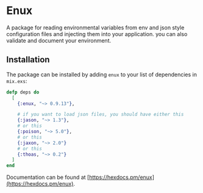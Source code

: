 # Enux

A package for reading environmental variables from env and json style configuration files and injecting them into your application.
you can also validate and document your environment.

## Installation

The package can be installed by adding `enux` to your list of dependencies in `mix.exs`:

```elixir
defp deps do
  [
    {:enux, "~> 0.9.13"},

    # if you want to load json files, you should have either this
    {:jason, "~> 1.3"},
    # or this
    {:poison, "~> 5.0"},
    # or this
    {:jaxon, "~> 2.0"}
    # or this
    {:thoas, "~> 0.2"}
  ]
end
```

Documentation can be found at [https://hexdocs.pm/enux](https://hexdocs.pm/enux).
